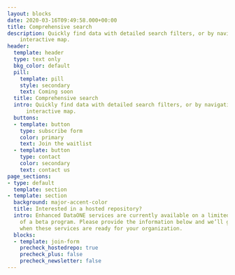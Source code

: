 ```yaml
---
layout: blocks
date: 2020-03-16T09:49:58.000+00:00
title: Comprehensive search
description: Quickly find data with detailed search filters, or by navigating the
    interactive map.
header:
  template: header
  type: text only
  bkg_color: default
  pill:
    template: pill
    style: secondary
    text: Coming soon
  title: Comprehensive search
  intro: Quickly find data with detailed search filters, or by navigating the
      interactive map.
  buttons:
  - template: button
    type: subscribe form
    color: primary
    text: Join the waitlist
  - template: button
    type: contact
    color: secondary
    text: contact us
page_sections:
- type: default
  template: section
- template: section
  background: major-accent-color
  title: Interested in a hosted repository?
  intro: Enhanced DataONE services are currently available on a limited basis as part
    of a beta program. Please provide the information below and we’ll get in touch
    when these services are ready for your organization.
  blocks:
  - template: join-form
    precheck_hostedrepo: true
    precheck_plus: false
    precheck_newsletter: false
---
```

